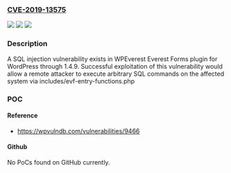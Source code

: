 ### [CVE-2019-13575](https://cve.mitre.org/cgi-bin/cvename.cgi?name=CVE-2019-13575)
![](https://img.shields.io/static/v1?label=Product&message=n%2Fa&color=blue)
![](https://img.shields.io/static/v1?label=Version&message=n%2Fa&color=blue)
![](https://img.shields.io/static/v1?label=Vulnerability&message=n%2Fa&color=brighgreen)

### Description

A SQL injection vulnerability exists in WPEverest Everest Forms plugin for WordPress through 1.4.9. Successful exploitation of this vulnerability would allow a remote attacker to execute arbitrary SQL commands on the affected system via includes/evf-entry-functions.php

### POC

#### Reference
- https://wpvulndb.com/vulnerabilities/9466

#### Github
No PoCs found on GitHub currently.

